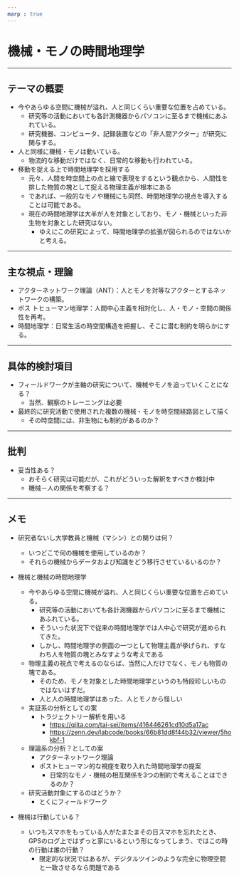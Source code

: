 ```yaml
---
marp : true
---
```

# 機械・モノの時間地理学

---

## テーマの概要

- 今やあらゆる空間に機械が溢れ、人と同じくらい重要な位置を占めている。
  - 研究等の活動においても各計測機器からパソコンに至るまで機械にあふれている。
  - 研究機器、コンピュータ、記録装置などの「非人間アクター」が研究に関与する。
- 人と同様に機械・モノは動いている。
  - 物流的な移動だけではなく、日常的な移動も行われている。
- 移動を捉える上で時間地理学を採用する
  - 元々、人間を時空間上の点と線で表現をするという観点から、人間性を排した物質の塊として捉える物理主義が根本にある
  - であれば、一般的なモノや機械にも同然、時間地理学の視点を導入することは可能である。
  - 現在の時間地理学は大半が人を対象としており、モノ・機械といった非生物を対象とした研究はない。
    - ゆえにこの研究によって、時間地理学の拡張が図られるのではないかと考える。

---

## 主な視点・理論

- アクターネットワーク理論（ANT）：人とモノを対等なアクターとするネットワークの構築。
- ポス トヒューマン地理学：人間中心主義を相対化し、人・モノ・空間の関係性を再考。
- 時間地理学：日常生活の時空間構造を把握し、そこに潜む制約を明らかにする。

---

## 具体的検討項目

- フィールドワークが主軸の研究について、機械やモノを追っていくことになる？
  - 当然、観察のトレーニングは必要
- 最終的に研究活動で使用された複数の機械・モノを時空間経路図として描く
  - その時空間には、非生物にも制約があるのか？

---

## 批判

- 妥当性ある？
  - おそらく研究は可能だが、これがどういった解釈をすべきか検討中
  - 機械－人の関係を考察する？

---

## メモ

- 研究者ないし大学教員と機械（マシン）との関りは何？
  - いつどこで何の機械を使用しているのか？
  - それらの機械からデータおよび知識をどう移行させているいるのか？

- 機械と機械の時間地理学
  - 今やあらゆる空間に機械が溢れ、人と同じくらい重要な位置を占めている。
    - 研究等の活動においても各計測機器からパソコンに至るまで機械にあふれている。
    - そういった状況下で従来の時間地理学では人中心で研究が進められてきた。
    - しかし、時間地理学の側面の一つとして物理主義が挙げられ、すなわち人を物質の塊とみなすような考えである
  - 物理主義の視点で考えるのならば、当然に人だけでなく、モノも物質の塊である。
    - そのため、モノを対象とした時間地理学というのも特段珍しいものではないはずだ。
    - 人と人の時間地理学はあった、人とモノから怪しい
  - 実証系の分析としての案
    - トラジェクトリー解析を用いる
      - <https://qiita.com/tai-sei/items/416446261cd10d5a17ac>
      - <https://zenn.dev/labcode/books/66b81dd8f44b32/viewer/5hokbf-1>
  - 理論系の分析？としての案
    - アクターネットワーク理論
    - ポストヒューマン的な視座を取り入れた時間地理学の提案
      - 日常的なモノ・機械の相互関係を3つの制約で考えることはできるのか？
  - 研究活動対象にするのはどうか？
    - とくにフィールドワーク

- 機械は行動している？
  - いつもスマホをもっている人がたまたまその日スマホを忘れたとき、GPSのログ上ではずっと家にいるという形になってしまう、ではこの時の行動は誰の行動？
    - 限定的な状況ではあるが、デジタルツインのような完全に物理空間と一致させるなら問題である
